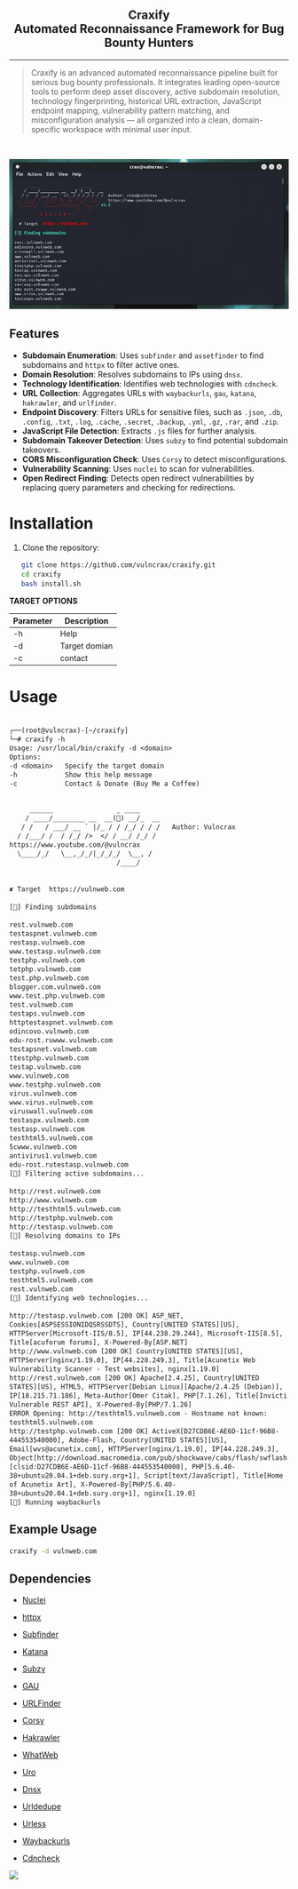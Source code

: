 
<h2 align="center">
  <br>
  Craxify <br> Automated Reconnaissance Framework for Bug Bounty Hunters
  <br>
</h2>



<hr>

> Craxify is an advanced automated reconnaissance pipeline built for serious bug bounty professionals. It integrates leading open-source tools to perform deep asset discovery, active subdomain resolution, technology fingerprinting, historical URL extraction, JavaScript endpoint mapping, vulnerability pattern matching, and misconfiguration analysis — all organized into a clean, domain-specific workspace with minimal user input.

<br>


 <a href="https://github.com/vulncrax/craxify"><img src="https://github.com/vulncrax/craxify/blob/main/craxify.png" alt="Craxify" ></a>


## Features
- **Subdomain Enumeration**: Uses `subfinder` and `assetfinder` to find subdomains and `httpx` to filter active ones.
- **Domain Resolution**: Resolves subdomains to IPs using `dnsx`.
- **Technology Identification**: Identifies web technologies with `cdncheck`.
- **URL Collection**: Aggregates URLs with `waybackurls`, `gau`, `katana`, `hakrawler`, and `urlfinder`.
- **Endpoint Discovery**: Filters URLs for sensitive files, such as `.json`, `.db`, `.config`, `.txt`, `.log`, `.cache`, `.secret`, `.backup`, `.yml`, `.gz`, `.rar`, and `.zip`.
- **JavaScript File Detection**: Extracts `.js` files for further analysis.
- **Subdomain Takeover Detection**: Uses `subzy` to find potential subdomain takeovers.
- **CORS Misconfiguration Check**: Uses `Corsy` to detect misconfigurations.
- **Vulnerability Scanning**: Uses `nuclei` to scan for vulnerabilities.
- **Open Redirect Finding**: Detects open redirect vulnerabilities by replacing query parameters and checking for redirections.


# Installation
1. Clone the repository:  
```bash
   git clone https://github.com/vulncrax/craxify.git
   cd craxify
   bash install.sh
```

**TARGET OPTIONS**
 
| Parameter | Description |
|------|-------------|
| -h | Help |
| -d | Target domian |
| -c | contact  |

# Usage

  ```console

┌──(root@vulncrax)-[~/craxify]
└─# craxify -h
Usage: /usr/local/bin/craxify -d <domain>
Options:
  -d <domain>   Specify the target domain
  -h            Show this help message
  -c            Contact & Donate (Buy Me a Coffee)
```

```console

     ______                _ ____     
    / ____/________ __  __() __/_  __
   / /   / ___/ __ ` |/_ / / /_/ / / /   Author: Vulncrax
  / /___/ /  / /_/ />  </ / __/ /_/ /    https://www.youtube.com/@vulncrax 
  \____/_/   \__,_/_/|_/_/_/  \__, /  
                           /____/   
                  

✘ Target  https://vulnweb.com 

[] Finding subdomains

rest.vulnweb.com
testaspnet.vulnweb.com
restasp.vulnweb.com
www.testasp.vulnweb.com
testphp.vulnweb.com
tetphp.vulnweb.com
test.php.vulnweb.com
blogger.com.vulnweb.com
www.test.php.vulnweb.com
test.vulnweb.com
testaps.vulnweb.com
httptestaspnet.vulnweb.com
odincovo.vulnweb.com
edu-rost.ruwww.vulnweb.com
testapsnet.vulnweb.com
ttestphp.vulnweb.com
testap.vulnweb.com
www.vulnweb.com
www.testphp.vulnweb.com
virus.vulnweb.com
www.virus.vulnweb.com
viruswall.vulnweb.com
testaspx.vulnweb.com
testasp.vulnweb.com
testhtml5.vulnweb.com
5cwww.vulnweb.com
antivirus1.vulnweb.com
edu-rost.rutestasp.vulnweb.com
[] Filtering active subdomains...

http://rest.vulnweb.com
http://www.vulnweb.com
http://testhtml5.vulnweb.com
http://testphp.vulnweb.com
http://testasp.vulnweb.com
[] Resolving domains to IPs

testasp.vulnweb.com
www.vulnweb.com
testphp.vulnweb.com
testhtml5.vulnweb.com
rest.vulnweb.com
[] Identifying web technologies...

http://testasp.vulnweb.com [200 OK] ASP_NET, Cookies[ASPSESSIONIDQSRSSDTS], Country[UNITED STATES][US], HTTPServer[Microsoft-IIS/8.5], IP[44.238.29.244], Microsoft-IIS[8.5], Title[acuforum forums], X-Powered-By[ASP.NET]
http://www.vulnweb.com [200 OK] Country[UNITED STATES][US], HTTPServer[nginx/1.19.0], IP[44.228.249.3], Title[Acunetix Web Vulnerability Scanner - Test websites], nginx[1.19.0]                                                                                                                          
http://rest.vulnweb.com [200 OK] Apache[2.4.25], Country[UNITED STATES][US], HTML5, HTTPServer[Debian Linux][Apache/2.4.25 (Debian)], IP[18.215.71.186], Meta-Author[Omer Citak], PHP[7.1.26], Title[Invicti Vulnerable REST API], X-Powered-By[PHP/7.1.26]
ERROR Opening: http://testhtml5.vulnweb.com - Hostname not known: testhtml5.vulnweb.com
http://testphp.vulnweb.com [200 OK] ActiveX[D27CDB6E-AE6D-11cf-96B8-444553540000], Adobe-Flash, Country[UNITED STATES][US], Email[wvs@acunetix.com], HTTPServer[nginx/1.19.0], IP[44.228.249.3], Object[http://download.macromedia.com/pub/shockwave/cabs/flash/swflash.cab#version=6,0,29,0][clsid:D27CDB6E-AE6D-11cf-96B8-444553540000], PHP[5.6.40-38+ubuntu20.04.1+deb.sury.org+1], Script[text/JavaScript], Title[Home of Acunetix Art], X-Powered-By[PHP/5.6.40-38+ubuntu20.04.1+deb.sury.org+1], nginx[1.19.0]
[] Running waybackurls
```

## Example Usage

```bash
craxify -d vulnweb.com
```

## Dependencies


- [Nuclei](https://github.com/projectdiscovery/nuclei)
- [httpx](https://github.com/projectdiscovery/httpx)
- [Subfinder](https://github.com/projectdiscovery/subfinder)
- [Katana](https://github.com/projectdiscovery/katana)
- [Subzy](https://github.com/LukaSikic/subzy)
- [GAU](https://github.com/lc/gau)
- [URLFinder](https://github.com/pingc0y/URLFinder)
- [Corsy](https://github.com/s0md3v/Corsy)
- [Hakrawler](https://github.com/hakluke/hakrawler)
- [WhatWeb](https://github.com/urbanadventurer/WhatWeb)
- [Uro](https://github.com/s0md3v/uro)
- [Dnsx](https://github.com/projectdiscovery/dnsx)
- [Urldedupe](https://github.com/ameenmaali/urldedupe)
- [Urless](https://github.com/xnl-h4ck3r/urless)
- [Waybackurls](https://github.com/tomnomnom/waybackurls)
- [Cdncheck](https://github.com/projectdiscovery/cdncheck)

  <p align="center">
<img src="https://github.com/user-attachments/assets/9ec3fed0-45ff-4cb3-988c-f8cd66e85082">
</p>


